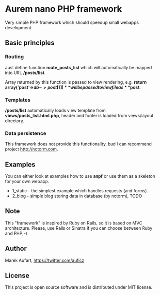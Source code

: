 # Aurem nano PHP framework #

Very simple PHP framework which should speedup small webapps development.

## Basic principles ##

### Routing ###
Just define function **route_posts_list** which will automatically be mapped into URL **/posts/list**.

Array returned by this function is passed to view rendering, e.g. **return array('post'=>$db->post[1])** will be passed to view file as **$post**.

### Templates ###
**/posts/list** automatically loads view template from **views/posts_list.html.php**, header and footer is loaded from views/layout directory.

### Data persistence ###
This framework does not provide this functionality, bud I can recommend project http://notorm.com.

## Examples ##

You can either look at examples how to use **anpf** or use them as a skeleton for your own webapp.

*   1_static - the simplest example which handles requests (and forms).
*   2_blog - simple blog storing data in database (by notorm), TODO

## Note ##
This "framework" is inspired by Ruby on Rails, so it is based on MVC architecture. Please, use Rails or Sinatra if you can choose between Ruby and PHP;-)

## Author ##
Marek Aufart, https://twitter.com/auficz

## License ##
This project is open source software and is distributed under MIT license.
